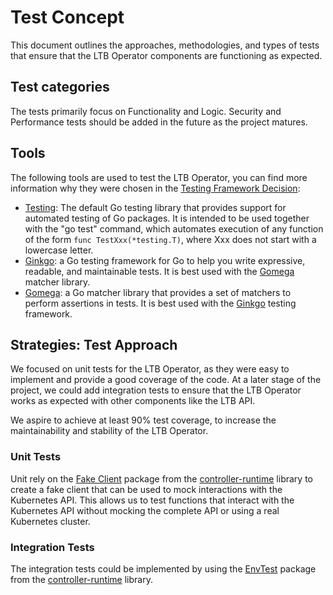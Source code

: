# Test Concept

This document outlines the approaches, methodologies, and types of tests that ensure that the LTB Operator components are functioning as expected.

## Test categories

The tests primarily focus on Functionality and Logic.
Security and Performance tests should be added in the future as the project matures.

## Tools

The following tools are used to test the LTB Operator, you can find more information why they were chosen in the [Testing Framework Decision](../decisions/0012-testing-framework.md):

- [Testing](https://pkg.go.dev/testing): The default Go testing library that provides support for automated testing of Go packages. It is intended to be used together with the "go test" command, which automates execution of any function of the form `func TestXxx(*testing.T)`, where Xxx does not start with a lowercase letter.
- [Ginkgo](https://onsi.github.io/ginkgo/): a Go testing framework for Go to help you write expressive, readable, and maintainable tests. It is best used with the [Gomega](https://onsi.github.io/gomega/) matcher library.
- [Gomega](https://onsi.github.io/gomega/): a Go matcher library that provides a set of matchers to perform assertions in tests. It is best used with the [Ginkgo](https://onsi.github.io/ginkgo/) testing framework.

## Strategies: Test Approach

We focused on unit tests for the LTB Operator, as they were easy to implement and provide a good coverage of the code.
At a later stage of the project, we could add integration tests to ensure that the LTB Operator works as expected with other components like the LTB API.

We aspire to achieve at least 90% test coverage, to increase the maintainability and stability of the LTB Operator.

### Unit Tests

Unit rely on the [Fake Client](https://pkg.go.dev/sigs.k8s.io/controller-runtime/pkg/client/fake) package from the [controller-runtime](https://pkg.go.dev/sigs.k8s.io/controller-runtime) library to create a fake client that can be used to mock interactions with the Kubernetes API.
This allows us to test functions that interact with the Kubernetes API without mocking the complete API or using a real Kubernetes cluster.

### Integration Tests

The integration tests could be implemented by using the [EnvTest](https://https://pkg.go.dev/sigs.k8s.io/controller-runtime/pkg/envtest) package from the [controller-runtime](https://https://pkg.go.dev/sigs.k8s.io/controller-runtime) library.
